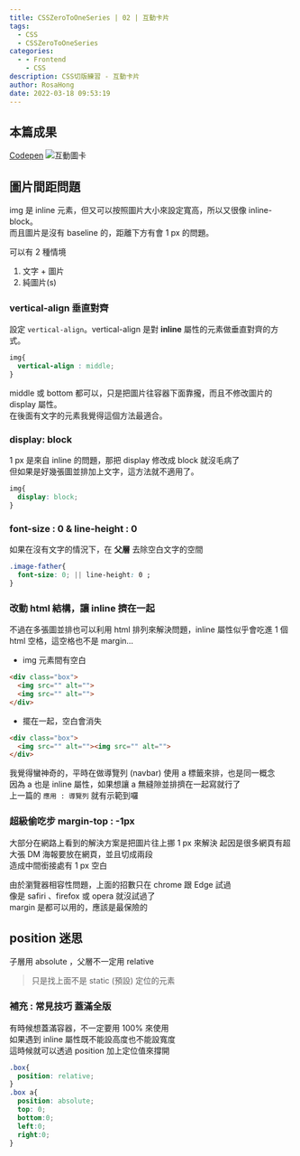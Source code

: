 ```yaml
---
title: CSSZeroToOneSeries | 02 | 互動卡片
tags:
  - CSS
  - CSSZeroToOneSeries
categories:
  - - Frontend
    - CSS
description: CSS切版練習 - 互動卡片
author: RosaHong
date: 2022-03-18 09:53:19
---
```



## 本篇成果
[Codepen](https://codepen.io/shan473/pen/LYOdJjV)
![互動圖卡](https://dsm01pap006files.storage.live.com/y4mBJbcOCZ4CF8WqJt5NbdIirs1thioqss6qbUqW3ReiXiJK9hPjNOthclckHXTZPXb1Y7DFw_kR-UQQmMYqzIWBfGLog7LogLdEVu4TEuI-iaz_91LgvrZteMyvlcB3mxOq4RxeHRiFqrz0JlQOD0O3tLstdIvdeXoDZD7l2saSLi84O8Vhu92m_J2Fd4O1rgh?width=1024&height=585&cropmode=none)


## 圖片間距問題 
img 是 inline 元素，但又可以按照圖片大小來設定寬高，所以又很像 inline-block。  
而且圖片是沒有 baseline 的，距離下方有會 1 px 的問題。   

可以有 2 種情境
1. 文字 + 圖片
2. 純圖片(s)

### vertical-align 垂直對齊
設定 `vertical-align`。vertical-align 是對 **inline** 屬性的元素做垂直對齊的方式。  
```css
img{
  vertical-align : middle;
}
```
middle 或 bottom 都可以，只是把圖片往容器下面靠攏，而且不修改圖片的 display 屬性。  
在後面有文字的元素我覺得這個方法最適合。  

### display: block 
1 px 是來自 inline 的問題，那把 display 修改成 block 就沒毛病了   
但如果是好幾張圖並排加上文字，這方法就不適用了。  
```css
img{
  display: block;
}
```

### font-size : 0 & line-height : 0
如果在沒有文字的情況下，在 **父層** 去除空白文字的空間  
```css
.image-father{
  font-size: 0; || line-height: 0 ;
}
```
### 改動 html 結構，讓 inline 擠在一起  
不過在多張圖並排也可以利用 html 排列來解決問題，inline 屬性似乎會吃進 1 個 html 空格，這空格也不是 margin...  
- img 元素間有空白
```html
<div class="box">
  <img src="" alt="">
  <img src="" alt="">
</div>
```
- 擺在一起，空白會消失
```html
<div class="box">
  <img src="" alt=""><img src="" alt="">
</div>
```
我覺得蠻神奇的，平時在做導覽列 (navbar) 使用 a 標籤來排，也是同一概念  
因為 a 也是 inline 屬性，如果想讓 a 無縫隙並排擠在一起寫就行了  
上一篇的 `應用 : 導覽列` 就有示範到囉  

### 超級偷吃步 margin-top : -1px
大部分在網路上看到的解決方案是把圖片往上挪 1 px 來解決
起因是很多網頁有超大張 DM 海報要放在網頁，並且切成兩段  
造成中間銜接處有 1 px 空白   

由於瀏覽器相容性問題，上面的招數只在 chrome 跟 Edge 試過  
像是 safiri 、firefox 或 opera 就沒試過了  
margin 是都可以用的，應該是最保險的    


## position 迷思
子層用 absolute ，父層不一定用 relative
> 只是找上面不是 static (預設) 定位的元素  


### 補充 : 常見技巧 蓋滿全版 
有時候想蓋滿容器，不一定要用 100% 來使用  
如果遇到 inline 屬性既不能設高度也不能設寬度  
這時候就可以透過 position 加上定位值來撐開  
```css
.box{
  position: relative;
}
.box a{
  position: absolute;
  top: 0;
  bottom:0;
  left:0;
  right:0;
}
```